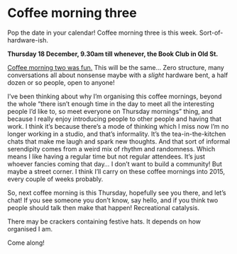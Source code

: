 # Coffee morning three

Pop the date in your calendar! Coffee morning three is this week. Sort-of-
hardware-ish.

**Thursday 18 December, 9.30am till whenever, the Book Club in Old St.**

[Coffee morning two was
fun.](http://interconnected.org/home/2014/12/04/coffee_morning_two) This will
be the same… Zero structure, many conversations all about nonsense maybe with
a _slight_ hardware bent, a half dozen or so people, open to anyone!

I’ve been thinking about why I’m organising this coffee mornings, beyond the
whole “there isn’t enough time in the day to meet all the interesting people
I’d like to, so meet everyone on Thursday mornings” thing, and because I
really enjoy introducing people to other people and having that work. I think
it’s because there’s a mode of thinking which I miss now I’m no longer working
in a studio, and that’s informality. It’s the tea-in-the-kitchen chats that
make me laugh and spark new thoughts. And that sort of informal serendipity
comes from a weird mix of rhythm and randomness. Which means I like having a
regular time but not regular attendees. It’s just whoever fancies coming that
day… I don’t want to build a community! But maybe a street corner. I think
I’ll carry on these coffee mornings into 2015, every couple of weeks probably.

So, next coffee morning is this Thursday, hopefully see you there, and let’s
chat! If you see someone you don’t know, say hello, and if you think two
people should talk then make that happen! Recreational catalysis.

There may be crackers containing festive hats. It depends on how organised I
am.

Come along!
